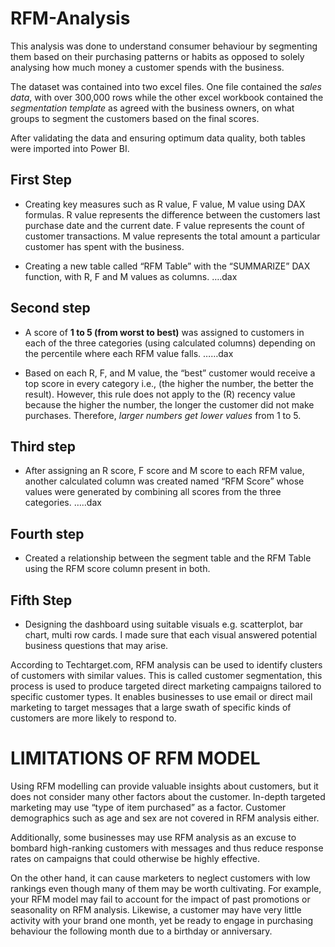 # RFM-Analysis

This analysis was done to understand consumer behaviour by segmenting them based on their purchasing patterns or habits as opposed to solely analysing how much money a customer spends with the business. 

The dataset was contained into two excel files. One file contained the *sales data*, with over 300,000 rows while the other excel workbook contained the *segmentation template* as agreed with the business owners, on what groups to segment the customers based on the final scores.

After validating the data and ensuring optimum data quality, both tables were imported into Power BI.

## First Step 
-	Creating key measures such as R value, F value, M value using DAX formulas.
R value represents the difference between the customers last purchase date and the current date.
F value represents the count of customer transactions.
M value represents the total amount a particular customer has spent with the business.

- Creating a new table called “RFM Table” with the “SUMMARIZE” DAX function, with R, F and M values as columns.
….dax

## Second step
- A score of **1 to 5 (from worst to best)** was assigned to customers in each of the three categories (using calculated columns) depending on the percentile where each RFM value falls.
……dax

- Based on each R, F, and M value, the “best” customer would receive a top score in every category i.e., (the higher the number, the better the result). However, this rule does not apply to the (R) recency value because the higher the number, the longer the customer did not make purchases. Therefore, *larger numbers get lower values* from 1 to 5.

## Third step
- After assigning an R score, F score and M score to each RFM value, another calculated column was created named “RFM Score” whose values were generated by combining all scores from the three categories.
…..dax

## Fourth step
-	Created a relationship between the segment table and the RFM Table using the RFM score column present in both.

## Fifth Step
- Designing the dashboard using suitable visuals e.g. scatterplot, bar chart, multi row cards. I made sure that each visual answered potential business questions that may arise.

According to Techtarget.com, RFM analysis can be used to identify clusters of customers with similar values. This is called customer segmentation, this process is used to produce targeted direct marketing campaigns tailored to specific customer types. It enables businesses to use email or direct mail marketing to target messages that a large swath of specific kinds of customers are more likely to respond to.

# LIMITATIONS OF RFM MODEL
Using RFM modelling can provide valuable insights about customers, but it does not consider many other factors about the customer. In-depth targeted marketing may use “type of item purchased” as a factor. Customer demographics such as age and sex are not covered in RFM analysis either. 

Additionally, some businesses may use RFM analysis as an excuse to bombard high-ranking customers with messages and thus reduce response rates on campaigns that could otherwise be highly effective. 

On the other hand, it can cause marketers to neglect customers with low rankings even though many of them may be worth cultivating. For example, your RFM model may fail to account for the impact of past promotions or seasonality on RFM analysis. Likewise, a customer may have very little activity with your brand one month, yet be ready to engage in purchasing behaviour the following month due to a birthday or anniversary.
